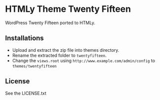# HTMLy Theme Twenty Fifteen
WordPress Twenty Fifteen ported to HTMLy.

## Installations 
 -  Upload and extract the zip file into themes directory.
 -  Rename the extracted folder to `twentyfifteen`.
 -  Change the `views.root` using `http://www.example.com/admin/config` to `themes/twentyfifteen`

## License

See the LICENSE.txt
